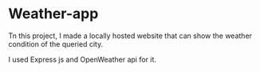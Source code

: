 # Weather-app

Tn this project, I made a locally hosted website that can show the weather condition of the queried city.

I used Express js and OpenWeather api for it.
